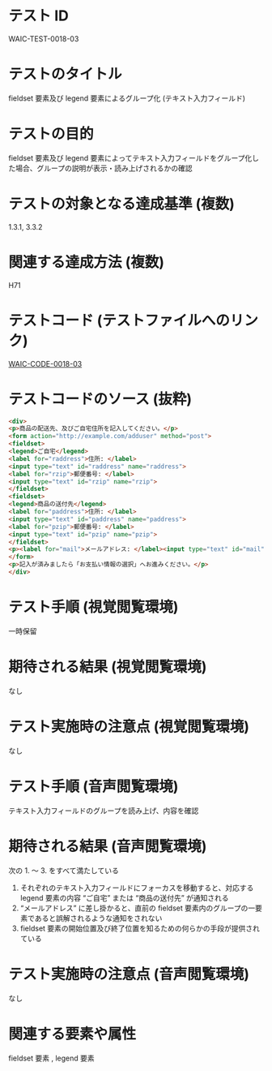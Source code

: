 

# テスト ID
WAIC-TEST-0018-03

# テストのタイトル
fieldset 要素及び legend 要素によるグループ化 (テキスト入力フィールド)

# テストの目的
fieldset 要素及び legend 要素によってテキスト入力フィールドをグループ化した場合、グループの説明が表示・読み上げされるかの確認

# テストの対象となる達成基準 (複数)
1.3.1, 3.3.2

# 関連する達成方法 (複数)
H71

# テストコード (テストファイルへのリンク)
[WAIC-CODE-0018-03](https://waic.github.io/as_test/WAIC-CODE/WAIC-CODE-0018-03.html)

# テストコードのソース (抜粋)
```html
<div>
<p>商品の配送先、及びご自宅住所を記入してください。</p>
<form action="http://example.com/adduser" method="post">
<fieldset>
<legend>ご自宅</legend>
<label for="raddress">住所: </label>
<input type="text" id="raddress" name="raddress">
<label for="rzip">郵便番号: </label>
<input type="text" id="rzip" name="rzip">
</fieldset>
<fieldset>
<legend>商品の送付先</legend>
<label for="paddress">住所: </label>
<input type="text" id="paddress" name="paddress">
<label for="pzip">郵便番号: </label>
<input type="text" id="pzip" name="pzip">
</fieldset>
<p><label for="mail">メールアドレス: </label><input type="text" id="mail" name="maddress"></p>
</form>
<p>記入が済みましたら「お支払い情報の選択」へお進みください。</p>
</div>

```
# テスト手順 (視覚閲覧環境)
一時保留

# 期待される結果 (視覚閲覧環境)
なし

# テスト実施時の注意点 (視覚閲覧環境)
なし

# テスト手順 (音声閲覧環境)
テキスト入力フィールドのグループを読み上げ、内容を確認

# 期待される結果 (音声閲覧環境)
次の 1. 〜 3. をすべて満たしている
1. それぞれのテキスト入力フィールドにフォーカスを移動すると、対応する legend 要素の内容 “ご自宅” または “商品の送付先” が通知される
2. “メールアドレス” に差し掛かると、直前の fieldset 要素内のグループの一要素であると誤解されるような通知をされない
3. fieldset 要素の開始位置及び終了位置を知るための何らかの手段が提供されている

# テスト実施時の注意点 (音声閲覧環境)
なし

# 関連する要素や属性
fieldset 要素 , legend 要素


